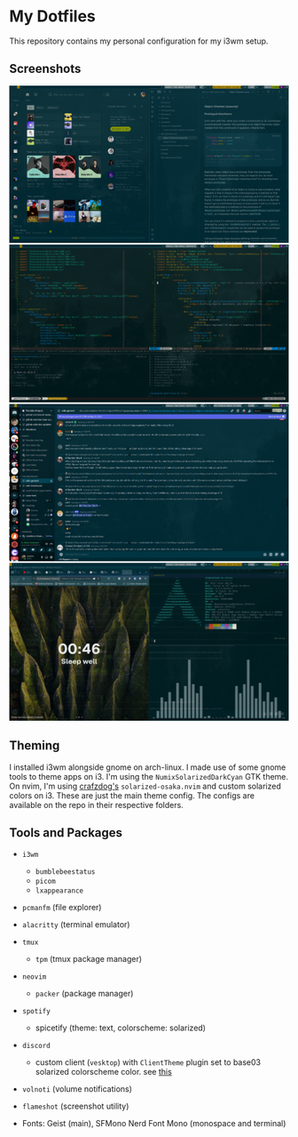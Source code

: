 # My Dotfiles

This repository contains my personal configuration for my i3wm setup.

## Screenshots
![1](1.png)
![2](2.png)
![3](3.png)
![5](5.png)

## Theming

I installed i3wm alongside gnome on arch-linux. I made use of some gnome tools
to theme apps on i3. I'm using the `NumixSolarizedDarkCyan` GTK theme. On nvim,
I'm using [crafzdog's](https://github.com/craftzdog) `solarized-osaka.nvim` and
custom solarized colors on i3. These are just the main theme config.
The configs are available on the repo in their respective folders.

## Tools and Packages

- `i3wm`
    - `bumblebeestatus`
    - `picom`
    - `lxappearance`

- `pcmanfm` (file explorer)
- `alacritty` (terminal emulator)

- `tmux`
    - `tpm` (tmux package manager)

- `neovim`
    - `packer` (package manager)

- `spotify`
    - spicetify (theme: text, colorscheme: solarized)

- `discord`
    - custom client (`vesktop`) with `ClientTheme` plugin set to base03
    solarized colorscheme color. see [this](https://ericnormand.me/article/solarized-cheat-sheet)

- `volnoti` (volume notifications)
- `flameshot` (screenshot utility)
- Fonts: Geist (main), SFMono Nerd Font Mono (monospace and terminal)
